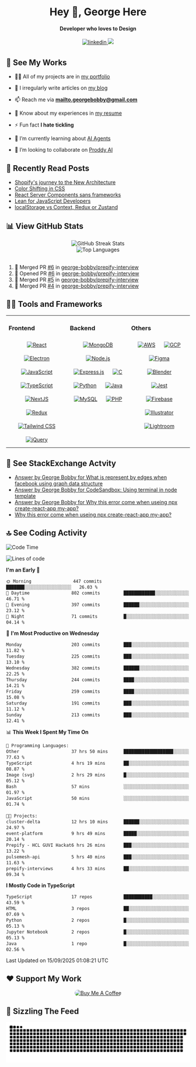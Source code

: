 <h1 align="center">Hey 👋, George Here</h1>  
<h4 align="center">Developer who loves to Design</h4>  
 
<div align="center">
<a href="https://linkedin.com/in/george-bobby" target="_blank">
<img src=https://img.shields.io/badge/linkedin-%231E77B5.svg?&style=for-the-badge&logo=linkedin&logoColor=white alt=linkedin style="margin-bottom: 5px;" />
</a>
<a href="https://github.com/george-bobby" target="_blank">
<img src=https://komarev.com/ghpvc/?username=george-bobby&style=for-the-badge&color=blueviolet&label=GITHUB+VISITORS />
</a>
</div>

## 💼 See My Works 
  
- 👨‍💻 All of my projects are in [my portfolio](https://georgebobby.me/)  
  
- 📝 I irregularly write articles on [my blog](https://georgebobby.me/blog)  
  
- 📫 Reach me via **mailto.georgebobby@gmail.com**  
  
- 📄 Know about my experiences in [my resume](https://drive.google.com/file/d/1OIBPZXgmyZlm6uov8-zrEDfJ015KDT2q/view?usp=sharing)  
  
- ⚡ Fun fact **I hate tickling**
  
- 🌱 I’m currently learning about [AI Agents](https://www.capgemini.com/insights/research-library/ai-agents/)
  
- 👯 I’m looking to collaborate on [Proddy AI](https://proddy.tech/)

## 📝 Recently Read Posts

<!-- BLOG-POST-LIST:START -->
- [Shopify&#39;s journey to the New Architecture](https://react.statuscode.com/issues/443)
- [Color Shifting in CSS](https://www.joshwcomeau.com/animation/color-shifting/)
- [React Server Components sans frameworks](https://react.statuscode.com/issues/442)
- [Lean for JavaScript Developers](https://overreacted.io/lean-for-javascript-developers/)
- [localStorage vs Context, Redux or Zustand](https://react.statuscode.com/issues/441)
<!-- BLOG-POST-LIST:END -->

## 📊 View GitHub Stats

<div align="center">
  <img src="https://github-readme-streak-stats.herokuapp.com/?user=george-bobby&theme=dark&hide_border=false" alt="GitHub Streak Stats">
  <br>
  <img src="https://github-readme-stats.vercel.app/api/top-langs/?username=george-bobby&theme=dark&hide_border=false&include_all_commits=true&count_private=true&layout=compact" alt="Top Languages">
</div>

<br/>

<!--START_SECTION:activity-->
1. 🎉 Merged PR [#6](https://github.com/george-bobby/prepify-interview/pull/6) in [george-bobby/prepify-interview](https://github.com/george-bobby/prepify-interview)
2. 💪 Opened PR [#6](https://github.com/george-bobby/prepify-interview/pull/6) in [george-bobby/prepify-interview](https://github.com/george-bobby/prepify-interview)
3. 🎉 Merged PR [#5](https://github.com/george-bobby/prepify-interview/pull/5) in [george-bobby/prepify-interview](https://github.com/george-bobby/prepify-interview)
4. 🎉 Merged PR [#4](https://github.com/george-bobby/prepify-interview/pull/4) in [george-bobby/prepify-interview](https://github.com/george-bobby/prepify-interview)
<!--END_SECTION:activity-->

## 👨‍💻 Tools and Frameworks  

<table>
<tr><td valign="top" width="33%">

### Frontend  
<div align="center">  
<a href="https://reactjs.org/" target="_blank"><img style="margin: 10px" src="https://profilinator.rishav.dev/skills-assets/react-original-wordmark.svg" alt="React" height="50" /></a>  
<a href="https://www.electronjs.org/" target="_blank"><img style="margin: 10px" src="https://profilinator.rishav.dev/skills-assets/electron-original.svg" alt="Electron" height="50" /></a>  
<a href="https://www.javascript.com/" target="_blank"><img style="margin: 10px" src="https://profilinator.rishav.dev/skills-assets/javascript-original.svg" alt="JavaScript" height="50" /></a>  
<a href="https://www.typescriptlang.org/" target="_blank"><img style="margin: 10px" src="https://profilinator.rishav.dev/skills-assets/typescript-original.svg" alt="TypeScript" height="50" /></a>  
<a href="https://nextjs.org/" target="_blank"><img style="margin: 10px" src="https://profilinator.rishav.dev/skills-assets/nextjs.png" alt="NextJS" height="50" /></a>  
<a href="https://redux.js.org/" target="_blank"><img style="margin: 10px" src="https://profilinator.rishav.dev/skills-assets/redux-original.svg" alt="Redux" height="50" /></a>  
<a href="https://www.tailwindcss.com/" target="_blank"><img style="margin: 10px" src="https://profilinator.rishav.dev/skills-assets/tailwindcss.svg" alt="Tailwind CSS" height="50" /></a>  
<a href="https://jquery.com/" target="_blank"><img style="margin: 10px" src="https://profilinator.rishav.dev/skills-assets/jquery.png" alt="jQuery" height="50" /></a>  
</div>

</td><td valign="top" width="33%">

### Backend  
<div align="center">  
<a href="https://www.mongodb.com/" target="_blank"><img style="margin: 10px" src="https://profilinator.rishav.dev/skills-assets/mongodb-original-wordmark.svg" alt="MongoDB" height="50" /></a>  
<a href="https://nodejs.org/" target="_blank"><img style="margin: 10px" src="https://profilinator.rishav.dev/skills-assets/nodejs-original-wordmark.svg" alt="Node.js" height="50" /></a>  
<a href="https://expressjs.com/" target="_blank"><img style="margin: 10px" src="https://profilinator.rishav.dev/skills-assets/express-original-wordmark.svg" alt="Express.js" height="50" /></a>  
<a href="https://www.cprogramming.com/" target="_blank"><img style="margin: 10px" src="https://profilinator.rishav.dev/skills-assets/c-original.svg" alt="C" height="50" /></a>  
<a href="https://www.python.org/" target="_blank"><img style="margin: 10px" src="https://profilinator.rishav.dev/skills-assets/python-original.svg" alt="Python" height="50" /></a>  
<a href="https://www.java.com/" target="_blank"><img style="margin: 10px" src="https://profilinator.rishav.dev/skills-assets/java-original-wordmark.svg" alt="Java" height="50" /></a>  
<a href="https://www.mysql.com/" target="_blank"><img style="margin: 10px" src="https://profilinator.rishav.dev/skills-assets/mysql-original-wordmark.svg" alt="MySQL" height="50" /></a>  
<a href="https://www.php.net/" target="_blank"><img style="margin: 10px" src="https://profilinator.rishav.dev/skills-assets/php-original.svg" alt="PHP" height="50" /></a>  
</div>

</td><td valign="top" width="33%">

### Others  
<div align="center">  
<a href="https://aws.amazon.com/" target="_blank"><img style="margin: 10px" src="https://profilinator.rishav.dev/skills-assets/amazonwebservices-original-wordmark.svg" alt="AWS" height="50" /></a>  
<a href="https://cloud.google.com/" target="_blank"><img style="margin: 10px" src="https://profilinator.rishav.dev/skills-assets/google_cloud-icon.svg" alt="GCP" height="50" /></a>  
<a href="https://www.figma.com/" target="_blank"><img style="margin: 10px" src="https://profilinator.rishav.dev/skills-assets/figma-icon.svg" alt="Figma" height="50" /></a>  
<a href="https://www.blender.org/" target="_blank"><img style="margin: 10px" src="https://profilinator.rishav.dev/skills-assets/blender_community_badge_white.svg" alt="Blender" height="50" /></a>  
<a href="https://www.jestjs.io/" target="_blank"><img style="margin: 10px" src="https://profilinator.rishav.dev/skills-assets/jest.svg" alt="Jest" height="50" /></a>  
<a href="https://firebase.google.com/" target="_blank"><img style="margin: 10px" src="https://profilinator.rishav.dev/skills-assets/firebase.png" alt="Firebase" height="50" /></a>  
<a href="https://www.adobe.com/in/products/illustrator.html" target="_blank"><img style="margin: 10px" src="https://profilinator.rishav.dev/skills-assets/adobe_illustrator-icon.svg" alt="Illustrator" height="50" /></a>  
<a href="https://www.adobe.com/products/photoshop-lightroom.html" target="_blank"><img style="margin: 10px" src="https://profilinator.rishav.dev/skills-assets/lightroom.png" alt="Lightroom" height="50" /></a>  
</div>

</td></tr>
</table>  

## 👯 See StackExchange Actvity

<!-- STACKOVERFLOW:START -->
- [Answer by George Bobby for What is represent by edges when facebook using graph data structure](https://stackoverflow.com/questions/58134083/what-is-represent-by-edges-when-facebook-using-graph-data-structure/77214632#77214632)
- [Answer by George Bobby for CodeSandbox: Using terminal in node template](https://stackoverflow.com/questions/64828353/codesandbox-using-terminal-in-node-template/70359679#70359679)
- [Answer by George Bobby for Why this error come when useing npx create-react-app my-app?](https://stackoverflow.com/questions/67455023/why-this-error-come-when-useing-npx-create-react-app-my-app/67458220#67458220)
- [Why this error come when useing npx create-react-app my-app?](https://stackoverflow.com/questions/67455023/why-this-error-come-when-useing-npx-create-react-app-my-app)
<!-- STACKOVERFLOW:END -->


## 🔝 See Coding Activity 

<!--START_SECTION:waka-->
![Code Time](http://img.shields.io/badge/Code%20Time-608%20hrs%2054%20mins-blue)

![Lines of code](https://img.shields.io/badge/From%20Hello%20World%20I%27ve%20Written-2.1%20million%20lines%20of%20code-blue)

**I'm an Early 🐤** 

```text
🌞 Morning                447 commits         ███████░░░░░░░░░░░░░░░░░░   26.03 % 
🌆 Daytime                802 commits         ████████████░░░░░░░░░░░░░   46.71 % 
🌃 Evening                397 commits         ██████░░░░░░░░░░░░░░░░░░░   23.12 % 
🌙 Night                  71 commits          █░░░░░░░░░░░░░░░░░░░░░░░░   04.14 % 
```
📅 **I'm Most Productive on Wednesday** 

```text
Monday                   203 commits         ███░░░░░░░░░░░░░░░░░░░░░░   11.82 % 
Tuesday                  225 commits         ███░░░░░░░░░░░░░░░░░░░░░░   13.10 % 
Wednesday                382 commits         ██████░░░░░░░░░░░░░░░░░░░   22.25 % 
Thursday                 244 commits         ████░░░░░░░░░░░░░░░░░░░░░   14.21 % 
Friday                   259 commits         ████░░░░░░░░░░░░░░░░░░░░░   15.08 % 
Saturday                 191 commits         ███░░░░░░░░░░░░░░░░░░░░░░   11.12 % 
Sunday                   213 commits         ███░░░░░░░░░░░░░░░░░░░░░░   12.41 % 
```


📊 **This Week I Spent My Time On** 

```text
💬 Programming Languages: 
Other                    37 hrs 50 mins      ███████████████████░░░░░░   77.63 % 
TypeScript               4 hrs 19 mins       ██░░░░░░░░░░░░░░░░░░░░░░░   08.87 % 
Image (svg)              2 hrs 29 mins       █░░░░░░░░░░░░░░░░░░░░░░░░   05.12 % 
Bash                     57 mins             ░░░░░░░░░░░░░░░░░░░░░░░░░   01.97 % 
JavaScript               50 mins             ░░░░░░░░░░░░░░░░░░░░░░░░░   01.74 % 

🐱‍💻 Projects: 
cluster-delta            12 hrs 10 mins      ██████░░░░░░░░░░░░░░░░░░░   24.97 % 
event-platform           9 hrs 49 mins       █████░░░░░░░░░░░░░░░░░░░░   20.14 % 
Prepify - HCL GUVI Hackat6 hrs 26 mins       ███░░░░░░░░░░░░░░░░░░░░░░   13.22 % 
pulsemesh-api            5 hrs 40 mins       ███░░░░░░░░░░░░░░░░░░░░░░   11.63 % 
prepify-interviews       4 hrs 33 mins       ██░░░░░░░░░░░░░░░░░░░░░░░   09.34 % 
```

**I Mostly Code in TypeScript** 

```text
TypeScript               17 repos            ███████████░░░░░░░░░░░░░░   43.59 % 
HTML                     3 repos             ██░░░░░░░░░░░░░░░░░░░░░░░   07.69 % 
Python                   2 repos             █░░░░░░░░░░░░░░░░░░░░░░░░   05.13 % 
Jupyter Notebook         2 repos             █░░░░░░░░░░░░░░░░░░░░░░░░   05.13 % 
Java                     1 repo              █░░░░░░░░░░░░░░░░░░░░░░░░   02.56 % 
```




 Last Updated on 15/09/2025 01:08:21 UTC
<!--END_SECTION:waka-->
  
<!-- 😜 Leave Coding Apart -->

<!-- <div align="center">
  <img src='https://memer-new.vercel.app/' style="height: 400px;"/>
</div> -->
      
<!-- 🎧 Turn Up Beats -->

<!-- <div align="center">
  <img src="https://spotify-github-profile.vercel.app/api/view?uid=cjxcp001npcxkfkoeloaj3yb5&cover_image=true&theme=default&show_offline=false&background_color=121212&interchange=true&bar_color=53b14f&bar_color_cover=true" />
</div> -->


## ❤️ Support My Work

<p align="center">
<a href="https://www.buymeacoffee.com/georgebawesome" target="_blank"><img src="https://cdn.buymeacoffee.com/buttons/default-red.png" alt="Buy Me A Coffee" width="200"  style="border-radius: 20px;"></a>
</p>

## 🐍 Sizzling The Feed

<div align="center">
<img src="https://raw.githubusercontent.com/george-bobby/george-bobby/output/snake.svg" alt="Snake animation" /> 
</div> 
